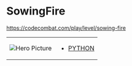 # SowingFire 

https://codecombat.com/play/level/sowing-fire
<table>
<tr>
<td>

![Hero Picture](hero.png?raw=true "Hero Picture")

</td>
<td>
<ul>
<li>

[PYTHON](SowingFire.py)

</li>
</td>
</tr>
<table>